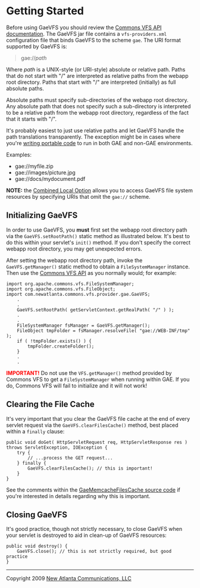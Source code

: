# Getting Started #

Before using GaeVFS you should review the [Commons VFS API documentation](http://commons.apache.org/vfs/api.html). The GaeVFS jar file contains a `vfs-providers.xml` configuration file that binds GaeVFS to the scheme `gae`. The URI format supported by GaeVFS is:

> gae://_path_

Where _path_ is a UNIX-style (or URI-style) absolute or relative path. Paths that do not start with "/" are interpreted as relative paths from the webapp root directory. Paths that start with "/" are interpreted (initially) as full absolute paths.

Absolute paths must specify sub-directories of the webapp root directory. Any absolute path that does not specify such a sub-directory is interpreted to be a relative path from the webapp root directory, regardless of the fact that it starts with "/".

It's probably easiest to just use relative paths and let GaeVFS handle the path translations transparently. The exception might be in cases where you're [writing portable code](ApplicationPortability.md) to run in both GAE and non-GAE environments.

Examples:

  * gae://myfile.zip
  * gae://images/picture.jpg
  * gae://docs/mydocument.pdf

**NOTE:** the [Combined Local Option](CombinedLocalOption.md) allows you to access GaeVFS file system resources by specifying URIs that omit the `gae://` scheme.

## Initializing GaeVFS ##

In order to use GaeVFS, you **must** first set the webapp root directory path via the `GaeVFS.setRootPath()` static method as illustrated below. It's best to do this within your servlet's `init()` method. If you don't specify the correct webapp root directory, you may get unexpected errors.

After setting the webapp root directory path, invoke the `GaeVFS.getManager()` static method to obtain a `FileSystemManager` instance. Then use the [Commons VFS API](http://commons.apache.org/vfs/api.html) as you normally would; for example:

```
import org.apache.commons.vfs.FileSystemManager;
import org.apache.commons.vfs.FileObject;
import com.newatlanta.commons.vfs.provider.gae.GaeVFS;
    .
    .
    GaeVFS.setRootPath( getServletContext.getRealPath( "/" ) );
    .
    .
    FileSystemManager fsManager = GaeVFS.getManager();
    FileObject tmpFolder = fsManager.resolveFile( "gae://WEB-INF/tmp" );
    if ( !tmpFolder.exists() ) {
        tmpFolder.createFolder();
    }
    .
    .
```

<font color='red'><b>IMPORTANT!</b></font> Do not use the `VFS.getManager()` method provided by Commons VFS to get a `FileSystemManager` when running within GAE. If you do, Commons VFS will fail to initialize and it will not work!

## Clearing the File Cache ##

It's very important that you clear the GaeVFS file cache at the end of every servlet request via the `GaeVFS.clearFilesCache()` method, best placed within a `finally` clause:

```
public void doGet( HttpServletRequest req, HttpServletResponse res ) throws ServletException, IOException {
    try {
        // ...process the GET request...
    } finally {
        GaeVFS.clearFilesCache(); // this is important!
    }
}
```

See the comments within the [GaeMemcacheFilesCache source code](http://code.google.com/p/gaevfs/source/browse/trunk/src/com/newatlanta/commons/vfs/cache/GaeMemcacheFilesCache.java) if you're interested in details regarding why this is important.

## Closing GaeVFS ##

It's good practice, though not strictly necessary, to close GaeVFS when your servlet is destroyed to aid in clean-up of GaeVFS resources:

```
public void destroy() {
    GaeVFS.close(); // this is not strictly required, but good practice
}
```


---

Copyright 2009 [New Atlanta Communications, LLC](http://www.newatlanta.com/)